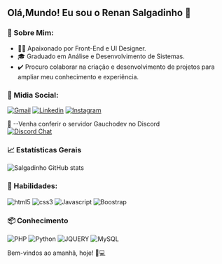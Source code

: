 ## Olá,Mundo! Eu sou o Renan Salgadinho 🖖   

### 📌 Sobre Mim: 
- 👨‍💻 Apaixonado por Front-End e UI Designer.
- 🎓 Graduado em Análise e Desenvolvimento de Sistemas.
- ✔️ Procuro colaborar na criação e desenvolvimento de projetos para ampliar meu conhecimento e experiência.

### 💬 Midia Social:
<a href="mailto:salgadinhorenanj@gmail.com">![Gmail](https://img.shields.io/badge/Gmail-D14836?style=for-the-badge&logo=gmail&logoColor=white)<a/> 
[![Linkedin](https://img.shields.io/badge/LinkedIn-0077B5?style=for-the-badge&logo=linkedin&logoColor=white)]()
[![Instagram](https://img.shields.io/badge/Instagram-E4405F?style=for-the-badge&logo=instagram&logoColor=white)](https://www.instagram.com/salgadinhorenanjr/)

 📍 --Venha conferir o servidor Gauchodev no Discord<br>
[![Discord Chat](https://img.shields.io/discord/1207335363907944488.svg)](https://discord.gg/CJ3MfVR7) 


### 📈 Estatísticas Gerais

![Salgadinho GitHub stats](https://github-readme-stats.vercel.app/api?username=Salgadinhorenanj&show_icons=true&theme=tokyonight)

### 🚀 Habilidades:

<div style="display: inline_block">
    <img align="center" alt="html5" src="https://img.shields.io/badge/HTML5-E34F26?style=for-the-badge&logo=html5&logoColor=white">
    <img align="center" alt="css3" src=https://img.shields.io/badge/CSS3-1572B6?style=for-the-badge&logo=css3&logoColor=white>
    <img align="center" alt="Javascript" src=https://img.shields.io/badge/JavaScript-F7DF1E?style=for-the-badge&logo=javascript&logoColor=black>
    <img align="center" alt="Boostrap" src=https://img.shields.io/badge/Bootstrap-563D7C?style=for-the-badge&logo=bootstrap&logoColor=white>
</div>


### 📦 Conhecimento
![PHP](https://img.shields.io/badge/PHP-777BB4?style=for-the-badge&logo=php&logoColor=white) ![Python](https://img.shields.io/badge/Python-14354C?style=for-the-badge&logo=python&logoColor=white) ![JQUERY](https://img.shields.io/badge/jQuery-0769AD?style=for-the-badge&logo=jquery&logoColor=white) ![MySQL](https://img.shields.io/badge/MySQL-00000F?style=for-the-badge&logo=mysql&logoColor=white) 



Bem-vindos ao amanhã, hoje! 🚀💻 
